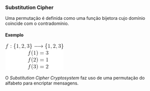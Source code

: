### Substitution Cipher

Uma permutação é definida como uma função bijetora cujo domínio coincide com o contradomínio.

#### Exemplo

<p style="align-center">
	<img src="../../images/permut.gif" aligne="middle">
</p>


O *Substitution Cipher Cryptosystem* faz uso de uma permutação do alfabeto para encriptar mensagens.